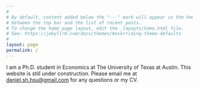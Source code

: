 ```yaml
---
#
# By default, content added below the "---" mark will appear in the home page
# between the top bar and the list of recent posts.
# To change the home page layout, edit the _layouts/home.html file.
# See: https://jekyllrb.com/docs/themes/#overriding-theme-defaults
#
layout: page
permalink: /
---
```


I am a Ph.D. student in Economics at The University of Texas at Austin.
This website is still under construction.
Please email me at [daniel.sh.hsu@gmail.com](mailto:daniel.sh.hsu@gmail.com)
    for any questions or my CV.
